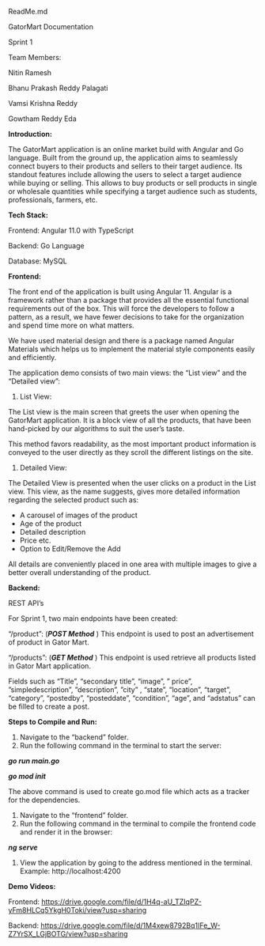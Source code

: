 ﻿
ReadMe.md 

GatorMart Documentation

Sprint 1

Team Members:

Nitin Ramesh

Bhanu Prakash Reddy Palagati

Vamsi Krishna Reddy

Gowtham Reddy Eda

**Introduction:**

The GatorMart application is an online market build with Angular and Go language. Built from the ground up, the application aims to seamlessly connect buyers to their products and sellers to their target audience. Its standout features include allowing the users to select a target audience while buying or selling. This allows to buy products or sell products in single or wholesale quantities while specifying a target audience such as students, professionals, farmers, etc.


**Tech Stack:**

Frontend: Angular 11.0 with TypeScript

Backend: Go Language

Database: MySQL

**Frontend:**

The front end of the application is built using Angular 11. Angular is a framework rather than a package that provides all the essential functional requirements out of the box. This will force the developers to follow a pattern, as a result, we have fewer decisions to take for the organization and spend time more on what matters.

We have used material design and there is a package named Angular Materials which helps us to implement the material style components easily and efficiently. 

The application demo consists of two main views: the “List view” and the “Detailed view”:

1) List View:

The List view is the main screen that greets the user when opening the GatorMart application. It is a block view of all the products, that have been hand-picked by our algorithms to suit the user’s taste.

This method favors readability, as the most important product information is conveyed to the user directly as they scroll the different listings on the site.

1) Detailed View:

The Detailed View is presented when the user clicks on a product in the List view. This view, as the name suggests, gives more detailed information regarding the selected product such as:

- A carousel of images of the product
- Age of the product
- Detailed description
- Price etc.
- Option to Edit/Remove the Add

All details are conveniently placed in one area with multiple images to give a better overall understanding of the product.

**Backend:**

REST API’s

For Sprint 1, two main endpoints have been created:

“/product”: (***POST Method*** ) This endpoint  is used to post an advertisement of product in Gator Mart.

“/products”: (***GET Method*** ) This endpoint  is used retrieve all products listed in Gator Mart application.

Fields such as “Title”, “secondary title”, “image”, ” price”, ”simpledescription”, ”description”, ”city” , “state”, “location”, “target”, “category”, “postedby”, “posteddate”, “condition”, “age”, and “adstatus” can be filled to create a post.

**Steps to Compile and Run:**

1. Navigate to the “backend” folder.
1. Run the following command in the terminal to start the server:

***go run main.go***

***go mod init*** 

The above command is used to create go.mod file which acts as a tracker for the dependencies.

1. Navigate to the “frontend” folder.
1. Run the following command in the terminal to compile the frontend code and render it in the browser:

***ng serve***

1. View the application by going to the address mentioned in the terminal. Example: http://localhost:4200

**Demo Videos:**

Frontend: <https://drive.google.com/file/d/1H4q-aU_TZIqPZ-yFm8HLCq5YkgH0Toki/view?usp=sharing> 

Backend: <https://drive.google.com/file/d/1M4xew8792Bq1IFe_W-Z7YrSX_LGjBOTG/view?usp=sharing> 



